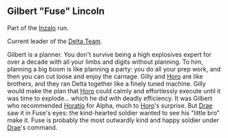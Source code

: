 ## Gilbert "Fuse" Lincoln

Part of the [Inzalo](InzaloShadowEarth) run.

Current leader of the [Delta Team](DrashirStrikeTeams).

Gilbert is a planner. You don't survive being a high explosives expert
for over a decade with all your limbs and digits without planning. To
him, planning a big boom is like planning a party: you do all your
prep work, and then you can cut loose and enjoy the carnage. Gilly and
[Horo](HoratioDorinto) are like brothers, and they ran Delta together
like a finely tuned machine. Gilly would make the plan that
[Horo](HoratioDorinto) could calmly and effortlessly execute until it
was time to explode... which he did with deadly efficiency. It was
Gilbert who recommended [Horatio](HoratioDorinto) for Alpha, much to
[Horo](HoratioDorinto)'s surprise. But [Drae](DrashirBlitzen) saw it
in Fuse's eyes: the kind-hearted soldier wanted to see his "little
bro" make it. Fuse is probably the most outwardly kind and happy
soldier under [Drae](DrashirBlitzen)'s command.
